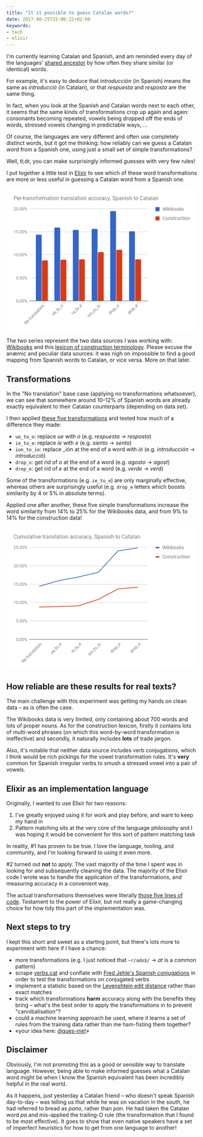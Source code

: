 ```yaml
---
title: "It it possible to guess Catalan words?"
date: 2017-08-25T15:06:22+02:00
keywords:
- tech
- elixir
---
```


I'm currently learning Catalan and Spanish, and am reminded every day of the languages' [shared ancestor](https://en.wikipedia.org/wiki/Romance_languages) by how often they share similar (or identical) words.

For example, it's easy to deduce that _introducción_ (in Spanish) means the same as _introducció_ (in Catalan), or that _respuesta_ and _resposta_ are the same thing.

In fact, when you look at the Spanish and Catalan words next to each other, it seems that the same kinds of transformations crop up again and again: consonants becoming repeated, vowels being dropped off the ends of words, stressed vowels changing in predictable ways, ...

Of course, the languages are very different and often use completely distinct words, but it got me thinking: how reliably can we guess a Catalan word from a Spanish one, using just a small set of simple transformations?

Well, tl;dr, you can make surprisingly informed guesses with very few rules!

I put together a little test in [Elixir](https://elixir-lang.org/) to see which of these word transformations are more or less useful in guessing a Catalan word from a Spanish one.

![Efficacy of different Spanish to Catalan transformations](../assets/esp-cat-chart-individual.png)

The two series represent the two data sources I was working with: [Wikibooks](https://es.wikibooks.org/wiki/Catal%C3%A1n/Diccionario_castellano-catal%C3%A1n) and this [lexicon of construction terminology](http://cit.iec.cat/LMC/default.asp?opcio=0). Please excuse the an&#230;mic and peculiar data sources: it was nigh on impossible to find a good mapping from Spanish words to Catalan, or vice versa. More on that later.

## Transformations
In the "No translation" base case (applying no transformations whatsoever), we can see that somewhere around 10–12% of Spanish words are already exactly equivalent to their Catalan counterparts (depending on data set).

I then applied [these five transformations](https://github.com/goodgravy/translate/blob/c5ea1dc90a709cd5dbfa77d1f39a03c818ee536f/lib/translate/transformers.ex#L5-L9) and tested how much of a difference they made:

* `ue_to_o`: replace _ue_ with _o_ (e.g. _respuesta_ &#8594; _resposta_)
* `ie_to_e`: replace _ie_ with _e_ (e.g. _siento_ &#8594; _sento_)
* `ion_to_io`: replace _ión at the end of a word with _ió_ (e.g. _introducción_ &#8594; _introducció_)
* `drop_o`: get rid of _o_ at the end of a word (e.g. _agosto_ &#8594; _agost_)
* `drop_e`: get rid of _e_ at the end of a word (e.g. _verde_ &#8594; _verd_)

Some of the transformations (e.g. `ie_to_e`) are only marginally effective, whereas others are surprisingly useful (e.g. `drop_e` letters which boosts similarity by 4 or 5% in absolute terms).

Applied one after another, these five simple transformations increase the word similarity from 14% to 25% for the Wikibooks data, and from 9% to 14% for the construction data!

![Cumulative efficacy of Spanish to Catalan transformations](../assets/esp-cat-chart-cumulative.png)

## How reliable are these results for real texts?
The main challenge with this experiment was getting my hands on clean data – as is often the case.

The Wikibooks data is very limited, only containing about 700 words and lots of proper nouns. As for the construction lexicon, firstly it contains lots of multi-word phrases (on which this word-by-word transformation is ineffective) and secondly, it naturally includes **lots** of trade jargon.

Also, it's notable that neither data source includes verb conjugations, which I think would be rich pickings for the vowel transformation rules. It's **very** common for Spanish irregular verbs to smush a stressed vowel into a pair of vowels.

## Elixir as an implementation language
Originally, I wanted to use Elixir for two reasons:

1. I've greatly enjoyed using it for work and play before, and want to keep my hand in
1. Pattern matching sits at the very core of the language philosophy and I was hoping it would be convenient for this sort of pattern matching task

In reality, #1 has proven to be true. I love the language, tooling, and community, and I'm looking forward to using it even more.

\#2 turned out **not** to apply. The vast majority of the time I spent was in looking for and subsequently cleaning the data. The majority of the Elixir code I wrote was to handle the application of the transformations, and measuring accuracy in a convenient way.

The actual transformations themselves were literally [those five lines of code](https://github.com/goodgravy/translate/blob/c5ea1dc90a709cd5dbfa77d1f39a03c818ee536f/lib/translate/transformers.ex#L5-L9). Testament to the power of Elixir, but not really a game-changing choice for how tidy this part of the implementation was.

## Next steps to try
I kept this short and sweet as a starting point, but there's lots more to experiment with here if I have a chance:

* more transformations (e.g. I just noticed that `~r/ado$/` &#8594; _at_ is a common pattern)
* scrape [verbs.cat](http://www.verbs.cat/en/) and conflate with [Fred Jehle's Spanish conjugations](http://users.ipfw.edu/jehle/VERBLIST.HTM) in order to test the transformations on conjugated verbs
* implement a statistic based on the [Levenshtein edit distance](https://en.wikipedia.org/wiki/Levenshtein_distance) rather than exact matches
* track which transformations **harm** accuracy along with the benefits they bring – what's the best order to apply the transformations in to prevent "cannibalisation"?
* could a machine learning approach be used, where it learns a set of rules from the training data rather than me ham-fisting them together?
* &laquo;your idea here: [digues-me!](https://twitter.com/goodgravy)&raquo;

## Disclaimer
Obviously, I'm not promoting this as a good or sensible way to translate language. However, being able to make informed guesses what a Catalan word might be when I know the Spanish equivalent has been incredibly helpful in the real world.

As it happens, just yesterday a Catalan friend – who doesn't speak Spanish day-to-day – was telling us that while he was on vacation in the south, he had referred to bread as _pano_, rather than _pan_. He had taken the Catalan word _pa_ and mis-applied the trailing-O rule (the transformation that I found to be most effective). It goes to show that even native speakers have a set of imperfect heuristics  for how to get from one language to another!
